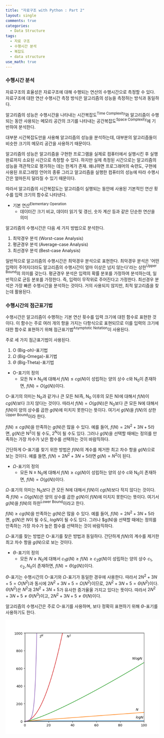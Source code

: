 ```yaml
---
title: "자료구조 with Python : Part 2"
layout: single
comments: true
categories:
  - Data Structure
tags:
  - 자료 구조
  - 수행시간 분석
  - 복잡도
  - data structure
use_math: true
---
```


### 수행시간 분석

자료구조의 효율성은 자료구조에 대해 수행되는 연산의 수행시간으로 측정할 수 있다.
자료구조에 대한 연산 수행시간 측정 방식은 알고리즘의 성능을 측정하는 방식과 동일하다.

알고리즘의 성능은 수행시간을 나타내는 시간복잡도<sup>Time Complexity</sup>와
알고리즘이 수행되는 동안 사용되는 메모리 공간의 크기를 나타내는 공간복잡도<sup>Space Complexity</sup>에 기반하여 분석한다.

대부분 시간복잡도만을 사용해 알고리즘의 성능을 분석하는데, 대부분의 알고리즘들이 비슷한 크기의 메모리 공간을 사용하기 때문이다.

알고리즘의 성능은 알고리즘을 구현한 프로그램을 실제로 컴퓨터에서 실행시킨 후 실행 완료까지 소요된 시간으로 측정할 수 있다.
하지만 실제 측정된 시간으로는 알고리즘의 성능을 객관적으로 평가하는 데는 한계가 존재.
왜냐하면 프로그래머의 숙련도, 구현에 사용된 프로그래밍 언어의 종류 그리고 알고리즘을 실행한 컴퓨터의 성능에 따라
수행시간은 얼마든지 달라질 수 있기 때문이다.

따라서 알고리즘의 시간복잡도는 알고리즘이 실행되는 동안에 사용된 기본적인 연산 횟수를 입력 크기의 함수로 나타낸다.

* 기본 연산<sup>Elementary Operation</sup>
  - 데이터간 크기 비교, 데이터 읽기 및 갱신, 숫자 계산 등과 같은 단순한 연산을 의미

알고리즘의 수행시간은 다음 세 가지 방법으로 분석한다.

1. 최악경우 분석 (Worst-case Analysis)
2. 평균경우 분석 (Average-case Analysis)
3. 최선경우 분석 (Best-case Analysis)

일반적으로 알고리즘의 수행시간은 최악경우 분석으로 표현한다.
최악경우 분석은 '어떤 입력이 주어지더라도 알고리즘의 수행시간이 얼마 이상은 넘지 않는다'라는
상한<sup>Upper Bound</sup>의 의미를 갖는다.
평균경우 분석은 입력의 확률 분포를 가정하여 분석하는데, 일반적으로 균등 분포를 가정한다.
즉, 입력이 무작위로 주어진다고 가정한다.
최선경우 분석은 가장 빠른 수행시간을 분석하는 것이다. 거의 사용되지 않지만, 최적 알고리즘을 찾는데 활용된다.


### 수행시간의 점근표기법

수행시간은 알고리즘이 수행하는 기본 연산 횟수를 입력 크기에 대힌 함수로 표현한 것이다.
이 함수는 주로 여러 개의 항을 가지는 다항식으로 표현되므로
이를 입력의 크기에 대한 함수로 표현하기 위해 점근표기법<sup>Asymptotic Notation</sup>이 사용된다.

주로 세 가지 점근표기법이 사용된다.

1. O (Big-oh)-표기법
2. $\Omega$ (Big-Omega)-표기법
3. $\Theta$ (Big-Theta)-표기법

* O-표기의 정의
  * 모든 N $\ge$ N<sub>0</sub>에 대해서 $f(N) \le cg(N)$이 성립하는
    양의 상수 c와 N<sub>0</sub>이 존재하면, $f(N) = O(g(N))$이다.

O-표기의 의미는 N<sub>0</sub>과 같거나 큰 모든 N(즉, N<sub>0</sub> 이후의 모든 N)에 대해서
$f(N)$이 $cg(N)$보다 크지 않다는 것이다.
따라서 $f(N) = O(g(N))$은 N<sub>0</sub>보다 큰 모든 N에 대해서 $f(N)$이 양의 상수를 곱한 $g(N)$에 미치지 못한다는 뜻이다.
여기서 $g(N)$을 $f(N)$의 상한<sup>Upper Bound</sup>이라 한다.

$f(N) \le cg(N)$을 만족하는 $g(N)$은 많을 수 있다.
예를 들어, $f(N) = 2N^2 + 3N + 5$라면, $g(N)$은 N<sup>2</sup>이 될 수도, 2<sup>N</sup>이 될 수도 있다.
그러나 $g(N)$을 선택할 때에는 정의를 만족하는 가장 차수가 낮은 함수를 선택하는 것이 바람직하다.

간단하게 O-표기를 찾기 위한 방법은 $f(N)$의 계수를 제거한 최고 차수 항을 $g(N)$으로 보는 것이다.
예를 들면, $f(N) = 2N^2 + 3N + 5$라면 $g(N) = N^2$이 된다.


* $\Omega$-표기의 정의
  * 모든 N $\ge$ N<sub>0</sub>에 대해서 $f(N) \ge cg(N)$이 성립하는 양의 상수 c와 N<sub>0</sub>이 존재하면,
    $f(N) = O(g(N))$이다.

$\Omega$-표기의 의미는 N<sub>0</sub>보다 큰 모든 N에 대해서 $f(N)$이 $cg(N)$보다 작지 않다는 것이다.
즉 $f(N) = \Omega(g(N))$은 양의 상수를 곱한 $g(N)$이 $f(N)$에 미치지 못한다는 뜻이다.
여기서 $g(N)$을 $f(N)$의 하한<sup>Lower Bound</sup>이라고 한다.

$f(N) \ge cg(N)$을 만족하는 $g(N)$은 많을 수 있다.
예를 들어, $f(N) = 2N^2 + 3N + 5$라면, $g(N)$은 $N$이 될 수도, $logN$이 될 수도 있다.
그러나 $g(N)을 선택할 때에는 정의를 만족하는 가장 차수가 높은 함수를 선택하는 것이 바람직하다.

$\Omega$-표기를 찾는 방법은 O-표기를 찾은 방법과 동일하다.
간단하게 $f(N)$의 계수를 제거한 최고 차수 항을 $g(N)$으로 보는 것이다.


* $\Theta$-표기의 정의
  * 모든 $N \ge N_{0}$에 대해서 $c_{1}g(N) \ge f(N) \ge c_{2}g(N)$이 성립하는 양의 상수 $c_{1}, c_{2}, N_{0}$이 존재하면,
    $f(N) = \Theta(g(N))$이다.

$\Theta$-표기는 수행시간의 O-표기와 $\Omega$-표기가 동일한 경우에 사용한다.
따라서 $2N^2 + 3N + 5 = O(N^2)$과 동시에 $2N^2 + 3N + 5 = \Omega(N^2)$이므로,
$2N^2 + 3N + 5 = \Theta(N^2)$이다.
$\Theta(N^2)$은 $N^2$과 $2N^2 + 3N + 5$가 유사한 증가율울 가지고 있다는 뜻이다.
따라서 $2N^2 + 3N + 5 \not= \Theta(N^3)$이고, $2N^2 + 3N + 5 \not= \Theta(N)$이다.


알고리즘의 수행시간은 주로 O-표기를 사용하며, 보다 정확히 표현하기 위해 $\Theta$-표기를 사용하기도 한다.

![함수의 증가율 비교](https://raw.githubusercontent.com/anywhere133/anywhere133.github.io/master/_posts/picture/Figure_1.png)
